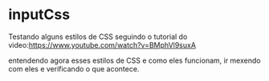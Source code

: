 # inputCss
Testando alguns estilos de CSS
seguindo o tutorial do video:https://www.youtube.com/watch?v=BMphVl9suxA

entendendo agora esses estilos de CSS e como eles funcionam, ir mexendo com eles e verificando o que acontece.